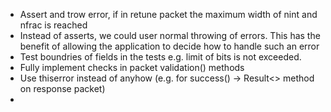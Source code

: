 - Assert and trow error, if in retune packet the maximum width of 
  nint and nfrac is reached
- Instead of asserts, we could user normal throwing of errors. This has the benefit 
  of allowing the application to decide how to handle such an error
- Test boundries of fields in the tests e.g. limit of bits is not exceeded.
- Fully implement checks in packet validation() methods
- Use thiserror instead of anyhow (e.g. for success() -> Result<> method on response packet)
- 